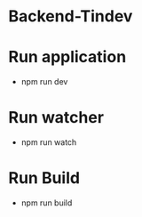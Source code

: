 # Backend-Tindev

# Run application
- npm run dev

# Run watcher
- npm run watch

# Run Build
- npm run build